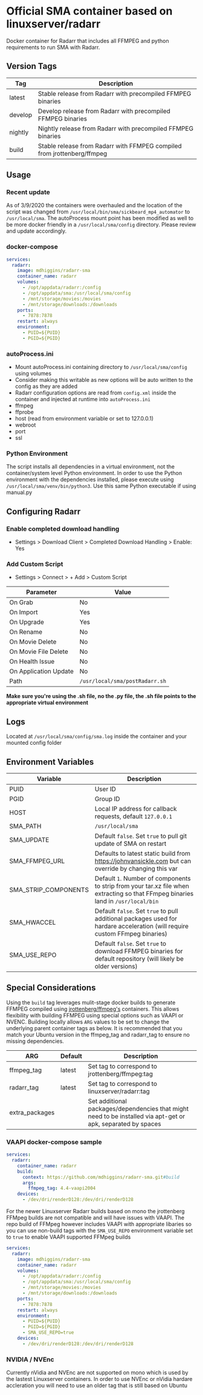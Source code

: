 # Official SMA container based on linuxserver/radarr
Docker container for Radarr that includes all FFMPEG and python requirements to run SMA with Radarr.

## Version Tags

|Tag|Description|
|---|---|
|latest|Stable release from Radarr with precompiled FFMPEG binaries|
|develop|Develop release from Radarr with precompiled FFMPEG binaries|
|nightly|Nightly release from Radarr with precompiled FFMPEG binaries|
|build|Stable release from Radarr with FFMPEG compiled from jrottenberg/ffmpeg|

## Usage

### Recent update
As of 3/9/2020 the containers were overhauled and the location of the script was changed from `/usr/local/bin/sma/sickbeard_mp4_automator` to `/usr/local/sma`. The autoProcess mount point has been modified as well to be more docker friendly in a `/usr/local/sma/config` directory. Please review and update accordingly.

### docker-compose
~~~yml
services:
  radarr:
    image: mdhiggins/radarr-sma
    container_name: radarr
    volumes:
      - /opt/appdata/radarr:/config
      - /opt/appdata/sma:/usr/local/sma/config
      - /mnt/storage/movies:/movies
      - /mnt/storage/downloads:/downloads
    ports:
      - 7878:7878
    restart: always
    environment:
      - PUID=${PUID}
      - PGID=${PGID}
~~~

### autoProcess.ini
- Mount autoProcess.ini containing directory to `/usr/local/sma/config` using volumes
 - Consider making this writable as new options will be auto written to the config as they are added
- Radarr configuration options are read from `config.xml` inside the container and injected at runtime into `autoProcess.ini`
 - ffmpeg
 - ffprobe
 - host (read from environment variable or set to 127.0.0.1)
 - webroot
 - port
 - ssl

### Python Environment
The script installs all dependencies in a virtual environment, not the container/system level Python environment. In order to use the Python environment with the dependencies installed, please execute using `/usr/local/sma/venv/bin/python3`. Use this same Python executable if using manual.py

## Configuring Radarr

###  Enable completed download handling
- Settings > Download Client > Completed Download Handling > Enable: Yes

### Add Custom Script
- Settings > Connect > + Add > Custom Script

|Parameter|Value|
|---|---|
|On Grab| No|
|On Import| Yes|
|On Upgrade| Yes|
|On Rename| No|
|On Movie Delete| No|
|On Movie File Delete| No|
|On Health Issue| No|
|On Application Update| No|
|Path|`/usr/local/sma/postRadarr.sh`|

**Make sure you're using the .sh file, no the .py file, the .sh file points to the appropriate virtual environment**

## Logs

Located at `/usr/local/sma/config/sma.log` inside the container and your mounted config folder

## Environment Variables

|Variable|Description|
|---|---|
|PUID|User ID|
|PGID|Group ID|
|HOST|Local IP address for callback requests, default `127.0.0.1`|
|SMA_PATH|`/usr/local/sma`|
|SMA_UPDATE|Default `false`. Set `true` to pull git update of SMA on restart|
|SMA_FFMPEG_URL|Defaults to latest static build from https://johnvansickle.com but can override by changing this var|
|SMA_STRIP_COMPONENTS|Default `1`. Number of components to strip from your tar.xz file when extracting so that FFmpeg binaries land in `/usr/local/bin`|
|SMA_HWACCEL|Default `false`. Set `true` to pull additional packages used for hardare acceleration (will require custom FFmpeg binaries)|
|SMA_USE_REPO|Default `false`. Set `true` to download FFMPEG binaries for default repository (will likely be older versions)|

## Special Considerations
Using the `build` tag leverages mulit-stage docker builds to generate FFMPEG compiled using [jrottenberg/ffmpeg's](https://hub.docker.com/r/jrottenberg/ffmpeg) containers. This allows flexibility with building FFMPEG using special options such as VAAPI or NVENC. Building locally allows `ARG` values to be set to change the underlying parent container tags as below. It is recommended that you match your Ubuntu version in the ffmpeg_tag and radarr_tag to ensure no missing dependencies.

|ARG|Default|Description|
|---|---|---|
|ffmpeg_tag|latest|Set tag to correspond to jrottenberg/ffmpeg:tag|
|radarr_tag|latest|Set tag to correspond to linuxserver/radarr:tag|
|extra_packages||Set additional packages/dependencies that might need to be installed via apt-get or apk, separated by spaces|

### VAAPI docker-compose sample
~~~yml
services:
  radarr:
    container_name: radarr
    build:
      context: https://github.com/mdhiggins/radarr-sma.git#build
      args:
        ffmpeg_tag: 4.4-vaapi2004
    devices:
      - /dev/dri/renderD128:/dev/dri/renderD128
~~~


For the newer Linuxserver Radarr builds based on mono the jrottenberg FFMpeg builds are not compatible and will have issues with VAAPI. The repo build of FFMpeg however includes VAAPI with appropriate libaries so you can use non-build tags with the `SMA_USE_REPO` environment variable set to `true` to enable VAAPI supported FFMpeg builds

~~~yml
services:
  radarr:
    image: mdhiggins/radarr-sma
    container_name: radarr
    volumes:
      - /opt/appdata/radarr:/config
      - /opt/appdata/sma:/usr/local/sma/config
      - /mnt/storage/movies:/movies
      - /mnt/storage/downloads:/downloads
    ports:
      - 7878:7878
    restart: always
    environment:
      - PUID=${PUID}
      - PGID=${PGID}
      - SMA_USE_REPO=true
    devices:
      - /dev/dri/renderD128:/dev/dri/renderD128
~~~

### NVIDIA / NVEnc
Currently nVidia and NVEnc are not supported on mono which is used by the lastest Linuxserver containers. In order to use NVEnc or nVidia hardare accleration you will need to use an older tag that is still based on Ubuntu
